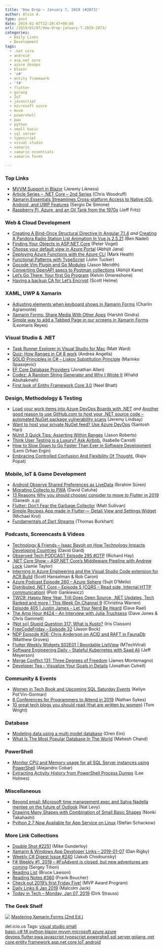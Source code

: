 ```yaml
---
title: 'Dew Drop – January 7, 2019 (#2873)'
author: Alvin A.
type: post
date: 2019-01-07T12:20:47+00:00
url: /2019/01/07/dew-drop-january-7-2019-2873/
categories:
  - Daily Links
  - Development
tags:
  - .net core
  - android
  - asp.net core
  - azure devops
  - blazor
  - 'c#'
  - entity framework
  - 'f#'
  - flutter
  - golang
  - IoT
  - javascript
  - microsoft azure
  - mvvm
  - powershell
  - pwa
  - python
  - small basic
  - sql server
  - typescript
  - visual studio
  - xamarin
  - xamarin essentials
  - xamarin forms

---
```

### <a name="top"></a>Top Links

  * <a href="https://blog.jeremylikness.com/mvvm-support-in-blazor-dbc38060a4a0?source=rss----f5c09f3c73f4---4" target="_blank">MVVM Support in Blazor</a> (Jeremy Likness)
  * <a href="https://www.infoq.com/articles/dotnet-core-article-second-series?utm_campaign=infoq_content&utm_source=infoq&utm_medium=feed&utm_term=global" target="_blank">Article Series &#8211; .NET Core &#8211; 2nd Series</a> (Chris Woodruff)
  * <a href="https://www.infoq.com/news/2019/01/xamarin-essentials-native-apis?utm_campaign=infoq_content&utm_source=infoq&utm_medium=feed&utm_term=global" target="_blank">Xamarin.Essentials Streamlines Cross-platform Access to Native iOS, Android, and UWP Features</a> (Sergio De Simone)
  * <a href="https://jeffreyfritz.com/2019/01/raspberry-pi-azure-and-an-oil-tank-from-the-1970s/" target="_blank">Raspberry Pi, Azure, and an Oil Tank from the 1970s</a> (Jeff Fritz)



### <a name="web"></a>Web & Cloud Development

  * <a href="https://www.bennadel.com/blog/3557-creating-a-bind-once-structural-directive-in-angular-7-1-4.htm" target="_blank">Creating A Bind-Once Structural Directive In Angular 7.1.4</a> _and_ <a href="https://www.bennadel.com/blog/3558-creating-a-pandora-radio-station-list-animation-in-vue-js-2-5-21.htm" target="_blank">Creating A Pandora Radio Station List Animation In Vue.js 2.5.21</a> (Ben Nadel)
  * <a href="https://visualstudiomagazine.com/articles/2018/12/01/finding-objects-aspnet-core.aspx" target="_blank">Finding Your Objects in ASP.NET Core</a> (Peter Vogel)
  * <a href="https://dailydotnettips.com/choose-your-default-view-in-azure-portal/" target="_blank">Choose your default view in Azure Portal</a> (Abhijit Jana)
  * <a href="https://markheath.net/post/deploying-azure-functions-with-azure-cli" target="_blank">Deploying Azure Functions with the Azure CLI</a> (Mark Heath)
  * <a href="https://codeburst.io/functional-patterns-with-typescript-7fdb4d6afe8a?source=rss----61061eb0c96b---4" target="_blank">Functional Patterns with TypeScript</a> (John Tucker)
  * <a href="http://feedproxy.google.com/~r/LosTechies/~3/4dMcgDl_Qrg/" target="_blank">Gocode Vim Plugin and Go Modules</a> (Jason Meridth)
  * <a href="http://blog.getpostman.com/2019/01/05/converting-openapi-specs-to-postman-collections/" target="_blank">Converting OpenAPI specs to Postman collections</a> (Abhijit Kane)
  * <a href="https://codeburst.io/lets-go-there-your-first-go-program-46f5d2e735bd?source=rss----61061eb0c96b---4" target="_blank">Let’s Go There: Your first Go Program</a> (Kelvin Omereshone)
  * <a href="https://scotthelme.co.uk/having-a-backup-ca-for-lets-encrypt/" target="_blank">Having a backup CA for Let&#8217;s Encrypt</a> (Scott Helme)



### <a name="silverlight"></a>XAML, UWP & Xamarin

  * <a href="https://xamgirl.com/adjusting-elements-when-keyboard-shows-in-xamarin-forms/" target="_blank">Adjusting elements when keyboard shows in Xamarin Forms</a> (Charlin Agramonte)
  * <a href="https://www.codeproject.com/Articles/1273560/Xamarin-Forms-Share-Media-With-Other-Apps" target="_blank">Xamarin Forms: Share Media With Other Apps</a> (Harshit Gindra)
  * <a href="https://askxammy.com/simple-way-to-add-a-tabbed-page-in-our-screens-in-xamarin-forms/" target="_blank">Simple way to add a Tabbed Page in our screens in Xamarin Forms</a> (Leomaris Reyes)



### <a name="dotnet"></a>Visual Studio & .NET

  * <a href="http://lastexitcode.com/blog/2019/01/04/TaskRunnerExplorerInVisualStudioMac/" target="_blank">Task Runner Explorer in Visual Studio for Mac</a> (Matt Ward)
  * <a href="https://www.productivecsharp.com/2019/01/quiz-ranges-csharp-8/" target="_blank">Quiz: How Ranges in C# 8 work</a> (Andrea Angella)
  * <a href="https://code-maze.com/liskov-substitution-principle/" target="_blank">SOLID Principles in C# – Liskov Substitution Principle</a> (Marinko Spasojevic)
  * <a href="https://www.infoq.com/news/2019/01/EF-Core-Providers?utm_campaign=infoq_content&utm_source=infoq&utm_medium=feed&utm_term=global" target="_blank">EF Core Database Providers</a> (Jonathan Allen)
  * <a href="http://www.khalidabuhakmeh.com/codez-a-random-string-generator-and-why-i-wrote-it" target="_blank">Codez: A Random String Generator and Why I Wrote It</a> (Khalid Abuhakmeh)
  * <a href="https://neelbhatt.com/2019/01/06/first-look-of-entity-framework-core-3-0/" target="_blank">First look of Entity Framework Core 3.0</a> (Neel Bhatt)



### <a name="design"></a>Design, Methodology & Testing

  * <a href="https://jeremylindsayni.wordpress.com/2019/01/07/bulk-load-your-work-items-into-azure-devops-boards-from-another-issue-tracking-system/" target="_blank">Load your work items into Azure DevOps Boards with .NET</a> _and_ <a href="https://jeremylindsayni.wordpress.com/2019/01/07/another-good-reason-to-use-github-com-to-host-your-net-source-code-automated-library-vulnerability-scanning-shifted-left/" target="_blank">Another good reason to use GitHub.com to host your .NET source code – automated NuGet package vulnerability scans</a> (Jeremy Lindsay)
  * <a href="https://www.nebbiatech.com/2019/01/03/want-to-host-your-private-nuget-feed-use-azure-devops/" target="_blank">Want to host your private NuGet feed? Use Azure DevOps</a> (Santosh Hari)
  * <a href="http://dontcodetired.com/blog/post/NUnit-3-Quick-Tips-Asserting-Within-Ranges" target="_blank">NUnit 3 Quick Tips: Asserting Within Ranges</a> (Jason Roberts)
  * <a href="https://www.telerik.com/blogs/think-user-testing-is-a-luxury-ask-airbnb" target="_blank">Think User Testing is a Luxury? Ask Airbnb.</a> (Isabelle Carroll)
  * <a href="https://www.infoq.com/articles/slow-down-go-faster?utm_campaign=infoq_content&utm_source=infoq&utm_medium=feed&utm_term=global" target="_blank">How to Slow Down to Go Faster Than Ever in Software Development</a> (Lemi Orhan Ergin)
  * <a href="https://www.thousandtyone.com/blog/EmbracingControlledConfusionAndFlexibilityOfThought.aspx" target="_blank">Embracing Controlled Confusion And Flexibility Of Thought.</a> (Rajiv Popat)



### <a name="mobile"></a>Mobile, IoT & Game Development

  * <a href="https://android.jlelse.eu/android-observe-shared-preferences-as-livedata-27e25e7d3172?source=rss----8fca399d4de---4" target="_blank">Android Observe Shared Preferences as LiveData</a> (İbrahim Süren)
  * <a href="https://www.eternalcoding.com/?p=2937" target="_blank">Migrating Collecto to PWA</a> (David Catuhe)
  * <a href="https://medium.com/flutter-community/13-reasons-why-you-should-choose-consider-to-move-to-flutter-in-2019-24323ee259c1?source=rss----86fb29d7cc6a---4" target="_blank">13 Reasons Why you should choose/ consider to move to Flutter in 2019</a> (Ganesh .s.p)
  * <a href="https://medium.com/flutter-io/flutter-dont-fear-the-garbage-collector-d69b3ff1ca30?source=rss----4da7dfd21a33---4" target="_blank">Flutter: Don’t Fear the Garbage Collector</a> (Matt Sullivan)
  * <a href="https://medium.com/flutter-community/simple-recipes-app-made-in-flutter-detail-view-and-settings-widget-9a7ca9ebec93?source=rss----86fb29d7cc6a---4" target="_blank">Simple Recipes App made in Flutter —  Detail View and Settings Widget</a> (Michael Krol)
  * <a href="https://medium.com/flutter-community/fundamentals-of-dart-streams-520bdfb45664?source=rss----86fb29d7cc6a---4" target="_blank">Fundamentals of Dart Streams</a> (Thomas Burkhart)



### <a name="podcasts"></a>Podcasts, Screencasts & Videos

  * <a href="http://DavidGiard.com/2019/01/07/IsaacBayohOnHowTechnologyImpactsDevelopingCountries.aspx" target="_blank">Technology & Friends &#8211; Isaac Bayoh on How Technology Impacts Developing Countries</a> (David Giard)
  * <a href="https://www.windowsobserver.com/2019/01/06/observed-tech-podcast-episode-295-otp/" target="_blank">Observed Tech PODCAST Episode 295 #OTP</a> (Richard Hay)
  * <a href="https://dotnetcore.show/episode-17-asp-net-cores-middleware-pipeline-with-andrew-lock" target="_blank">.NET Core Show &#8211; ASP.NET Core&#8217;s Middleware Pipeline with Andrew Lock</a> (Jamie Taylor)
  * <a href="https://channel9.msdn.com/Shows/Azure-Friday/Interning-in-Azure-Engineering-and-the-Visual-Studio-Code-extension-for-ACR-Build?WT.mc_id=DX_MVP4025064" target="_blank">Interning in Azure Engineering and the Visual Studio Code extension for ACR Build</a> (Scott Hanselman & Rob Caron)
  * <a href="http://azpodcast.azurewebsites.net/post/Episode-260-Azure-Sphere" target="_blank">Azure Podcast Episode 260 &#8211; Azure Sphere</a> (Sujit D&#8217;Mello)
  * <a href="https://piotrgankiewicz.com/2019/01/07/distributed-net-core-episode-5-cqrs-read-side-internal-http-communication/" target="_blank">Distributed .NET Core – Episode 5 (CQRS – Read side, Internal HTTP communication)</a> (Piotr Gankiewicz)
  * <a href="https://channel9.msdn.com/Shows/This+Week+On+Channel+9/TWC9-Happy-New-Year-Trill-Goes-Open-Source-NET-Updates-Tech-Ranked-and-more?WT.mc_id=DX_MVP4025064" target="_blank">TWC9: Happy New Year, Trill Goes Open Source, .NET Updates, Tech Ranked and more | This Week On Channel 9</a> (Christina Warren)
  * <a href="https://developeronfire.com/podcast/episode-405-justin-james-let-your-nerd-be-heard" target="_blank">Episode 405 | Justin James &#8211; Let Your Nerd Be Heard</a> (Dave Rael)
  * <a href="http://feedproxy.google.com/~r/TheAmpHour/~3/Nqa5cemqMTY/" target="_blank">The Amp Hour #424 – An Interview with Julia Truchsess</a> (Dave Jones & Chris Gammell)
  * <a href="http://irisclasson.com/2019/01/05/not-so-stupid-question-317-what-is-kusto/" target="_blank">(Not so) Stupid Question 317: What is Kusto?</a> (Iris Classon)
  * <a href="http://www.youtube.com/watch?v=uyYmgYdCHWI" target="_blank">FreeCodeFriday &#8211; Episode 32</a> (Jason Bock)
  * <a href="https://blog.couchbase.com/ndp-episode-26-chris-anderson-acid-raft-faunadb/" target="_blank">NDP Episode #26: Chris Anderson on ACID and RAFT in FaunaDb</a> (Matthew Groves)
  * <a href="http://www.youtube.com/watch?v=VsdR9S0J0ag" target="_blank">Flutter Weekly Widgets S02E01 | Reordable ListView</a> (MTechViral)
  * <a href="https://softwareengineeringdaily.com/2019/01/07/stateful-kubernetes-with-saad-ali/" target="_blank">Software Engineering Daily &#8211; Stateful Kubernetes with Saad Ali</a> (Jeff Meyerson)
  * <a href="http://www.mergeconflict.fm/131" target="_blank">Merge Conflict 131: Three Degrees of Freedom</a> (James Montemagno)
  * <a href="http://developertea.simplecast.fm/b49a0a34" target="_blank">Developer Tea &#8211; Visualize Your Goals in Details</a> (Jonathan Cutrell)



### <a name="events"></a>Community & Events

  * <a href="https://dbakevlar.com/2019/01/women-in-tech-book-and-upcoming-sql-saturday-events/" target="_blank">Women in Tech Book and Upcoming SQL Saturday Events</a> (Kellyn Pot’Vin-Gorman)
  * <a href="https://simpleprogrammer.com/programming-conferences-2019/" target="_blank">8 Conferences for Programmers to Attend in 2019</a> (Nathan Sykes)
  * <a href="http://blog.tdwright.co.uk/2019/01/06/10-great-tech-blogs-you-should-read-that-are-written-by-women/" target="_blank">10 great tech blogs you should read (that are written by women)</a> (Tom Wright)



### <a name="sql"></a>Database

  * <a href="http://feedproxy.google.com/~r/AyendeRahien/~3/kC-YpxbRRqw/modeling-data-using-a-multi-model-database" target="_blank">Modeling data using a multi model database</a> (Oren Eini)
  * <a href="https://www.c-sharpcorner.com/article/what-is-the-most-popular-database-in-the-world/" target="_blank">What Is The Most Popular Database In The World</a> (Mahesh Chand)



### <a name="ps"></a>PowerShell

  * <a href="http://feedproxy.google.com/~r/MSSQLTips-LatestSqlServerTips/~3/xZvdWZKBDk0/" target="_blank">Monitor CPU and Memory usage for all SQL Server instances using PowerShell</a> (Alejandro Cobar)
  * <a href="http://www.leeholmes.com/blog/2019/01/04/extracting-activity-history-from-powershell-process-dumps/" target="_blank">Extracting Activity History from PowerShell Process Dumps</a> (Lee Holmes)



### <a name="misc"></a>Miscellaneous

  * <a href="https://www.geekwire.com/2019/beyond-email-microsoft-time-management-exec-satya-nadella-mentee-outlook-smartphone-era/" target="_blank">Beyond email: Microsoft time management exec and Satya Nadella mentee on the future of Outlook</a> (Nat Levy)
  * <a href="https://blogs.msdn.microsoft.com/smallbasic/2019/01/05/drawing-many-shapes-with-combination-of-small-basic-shapes/" target="_blank">Drawing Many Shapes with Combination of Small Basic Shapes</a> (Nonki Takahashi)
  * <a href="https://blogs.msdn.microsoft.com/appserviceteam/2019/01/04/python-2-7-now-available-for-app-service-on-linux/" target="_blank">Python 2.7 Now Available for App Service on Linux</a> (Stefan Schackow)



### <a name="links"></a>More Link Collections

  * <a href="https://afreshcup.com/home/2019/01/07/double-shot-2251.html" target="_blank">Double Shot #2251</a> (Mike Gunderloy)
  * <a href="https://links.danrigby.com/2019/01/app-developer-links-2019-01-07/" target="_blank">Xamarin & Windows App Developer Links &#8211; 2019-01-07</a> (Dan Rigby)
  * <a href="http://feedproxy.google.com/~r/digest-csharp/~3/MaUXysoAtmk/240" target="_blank">Weekly C# Digest Issue #240</a> (Jakub Chodounsky)
  * <a href="https://sergeytihon.com/2019/01/05/f-weekly-1-2019-fsadvent-is-closed-but-new-adventures-are-coming/" target="_blank">F# Weekly #1, 2019 – #FsAdvent is closed, but new adventures are coming</a> (Sergey Tihon)
  * <a href="https://www.brucelawson.co.uk/2019/reading-list-219/" target="_blank">Reading List</a> (Bruce Lawson)
  * <a href="http://www.frankysnotes.com/2019/01/reading-notes-360.html" target="_blank">Reading Notes #360</a> (Frank Boucher)
  * <a href="https://blogs.msdn.microsoft.com/mvpawardprogram/2019/01/04/friday-five-january-4/" target="_blank">Check out 2019’s first Friday Five!</a> (MVP Award Program)
  * <a href="http://feedproxy.google.com/~r/parsimonyjax/~3/KWrrrO7XqEA/daily-links-6-jan-2019.html" target="_blank">Daily Links 6 Jan 2019</a> (Malcolm Jack)
  * <a href="https://dirkstrauss.com/sql-service-performance-tuning-jan-07-2019/" target="_blank">Today in Tech – Monday, Jan 07, 2019</a> (Dirk Strauss)



### <a name="shelf"></a>The Geek Shelf

<a href="https://www.amazon.com/dp/1788290267/amavin-20" target="_blank"><img data-recalc-dims="1" decoding="async" align="left" style="margin: 0px 0px 10px; border: 0px currentcolor; border-image: none; float: left; display: inline; background-image: none;" src="https://i0.wp.com/images-na.ssl-images-amazon.com/images/I/5146f%2BdvvGL._SS135_.jpg?w=660&#038;ssl=1" border="0" /></a>&nbsp;<a href="https://www.amazon.com/dp/1788290267/amavin-20" target="_blank">Mastering Xamarin.Forms (2nd Ed.)</a>









<div class="wlWriterEditableSmartContent" id="scid:77ECF5F8-D252-44F5-B4EB-D463C5396A79:2f4b9e8b-381d-4ac9-931b-4d43efb26084" style="margin: 0px; padding: 0px; float: none; display: inline;">
  del.icio.us Tags: <a href="http://del.icio.us/popular/visual+studio" rel="tag">visual studio</a>,<a href="http://del.icio.us/popular/small+basic" rel="tag">small basic</a>,<a href="http://del.icio.us/popular/c%23" rel="tag">c#</a>,<a href="http://del.icio.us/popular/f%23" rel="tag">f#</a>,<a href="http://del.icio.us/popular/python" rel="tag">python</a>,<a href="http://del.icio.us/popular/blazor" rel="tag">blazor</a>,<a href="http://del.icio.us/popular/mvvm" rel="tag">mvvm</a>,<a href="http://del.icio.us/popular/microsoft+azure" rel="tag">microsoft azure</a>,<a href="http://del.icio.us/popular/azure+devops" rel="tag">azure devops</a>,<a href="http://del.icio.us/popular/flutter" rel="tag">flutter</a>,<a href="http://del.icio.us/popular/pwa" rel="tag">pwa</a>,<a href="http://del.icio.us/popular/javascript" rel="tag">javascript</a>,<a href="http://del.icio.us/popular/typescript" rel="tag">typescript</a>,<a href="http://del.icio.us/popular/powershell" rel="tag">powershell</a>,<a href="http://del.icio.us/popular/sql+server" rel="tag">sql server</a>,<a href="http://del.icio.us/popular/golang" rel="tag">golang</a>,<a href="http://del.icio.us/popular/.net+core" rel="tag">.net core</a>,<a href="http://del.icio.us/popular/entity+framework" rel="tag">entity framework</a>,<a href="http://del.icio.us/popular/asp.net+core" rel="tag">asp.net core</a>,<a href="http://del.icio.us/popular/IoT" rel="tag">IoT</a>,<a href="http://del.icio.us/popular/android" rel="tag">android</a>
</div>